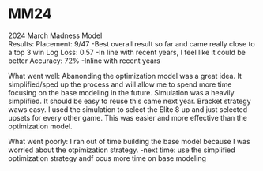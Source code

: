 # MM24
2024 March Madness Model<br/>
Results:
Placement: 9/47
-Best overall result so far and came really close to a top 3 win
Log Loss: 0.57 
-In line with recent years, I feel like it could be better
Accuracy: 72%
-Inline with recent years

What went well:
Abanonding the optimization model was a great idea. It simplified/sped up the process and will allow me to spend more time focusing on the base modeling in the future. 
Simulation was a heavily simplified. It should be easy to reuse this came next year.
Bracket strategy waws easy. I used the simulation to select the Elite 8 up and just selected upsets for every other game. This was easier and more effective than the optimization model.

What went poorly:
I ran out of time building the base model because I was worried about the otpimization strategy.
-next time: use the simplified optimization strategy andf ocus more time on base modeling
